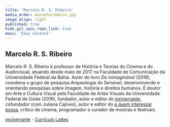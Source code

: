```yaml
---
title: 'Marcelo R. S. Ribeiro'
media_order: marceloribeiro.jpg
image_align: right
published: true
hide_git_sync_repo_link: true
menu: 'Easy Content'
---
```


## Marcelo R. S. Ribeiro

Marcelo R. S. Ribeiro é professor de História e Teorias do Cinema e do Audiovisual, atuando desde maio de 2017 na Faculdade de Comunicação da Universidade Federal da Bahia. Autor do livro _Do inimaginável_ (2019), coordena o grupo de pesquisa Arqueologia do Sensível, desenvolvendo e orientando pesquisas sobre imagem, história e direitos humanos. É doutor em Arte e Cultura Visual pela Faculdade de Artes Visuais da Universidade Federal de Goiás (2016), fundador, autor e editor do [incinerrante](https://www.incinerrante.com/), cofundador (com Juliana Cajives), autor e editor do [a quem interessar possa](https://www.aquem.in/), crítico de cinema, programador e curador de mostras e festivais.

[incinerrante](https://www.incinerrante.com?classes=btn,btn-primary,btn-lg&targer=_blank) - [Currículo Lattes](http://lattes.cnpq.br/1614542610299046?classes=btn,btn-primary,btn-lg&targer=_blank)